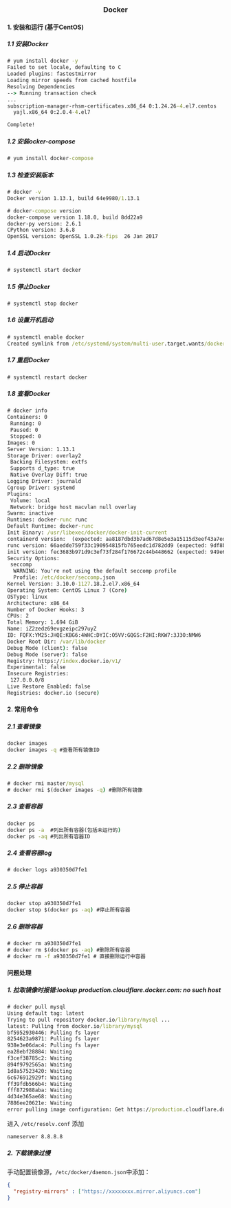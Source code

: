 <h3 align="center"><b>Docker</b></h3>

#### 1. 安装和运行 (基于CentOS)

##### 1.1 安装Docker
```cmd
# yum install docker -y
Failed to set locale, defaulting to C
Loaded plugins: fastestmirror
Loading mirror speeds from cached hostfile
Resolving Dependencies
--> Running transaction check
...
subscription-manager-rhsm-certificates.x86_64 0:1.24.26-4.el7.centos                           usermode.x86_64 0:1.111-6.el7                                                     
  yajl.x86_64 0:2.0.4-4.el7                                                                     

Complete!
```

##### 1.2 安装ocker-compose
```cmd
# yum install docker-compose
```

##### 1.3 检查安装版本
```cmd
# docker -v
Docker version 1.13.1, build 64e9980/1.13.1

# docker-compose version
docker-compose version 1.18.0, build 8dd22a9
docker-py version: 2.6.1
CPython version: 3.6.8
OpenSSL version: OpenSSL 1.0.2k-fips  26 Jan 2017
```

##### 1.4 启动Docker
```cmd
# systemctl start docker
```

##### 1.5 停止Docker
```cmd
# systemctl stop docker
```

##### 1.6 设置开机启动
```cmd
# systemctl enable docker
Created symlink from /etc/systemd/system/multi-user.target.wants/docker.service to /usr/lib/systemd/system/docker.service.
```

##### 1.7 重启Docker
```cmd
# systemctl restart docker
```

##### 1.8 查看Docker
```cmd
# docker info
Containers: 0
 Running: 0
 Paused: 0
 Stopped: 0
Images: 0
Server Version: 1.13.1
Storage Driver: overlay2
 Backing Filesystem: extfs
 Supports d_type: true
 Native Overlay Diff: true
Logging Driver: journald
Cgroup Driver: systemd
Plugins: 
 Volume: local
 Network: bridge host macvlan null overlay
Swarm: inactive
Runtimes: docker-runc runc
Default Runtime: docker-runc
Init Binary: /usr/libexec/docker/docker-init-current
containerd version:  (expected: aa8187dbd3b7ad67d8e5e3a15115d3eef43a7ed1)
runc version: 66aedde759f33c190954815fb765eedc1d782dd9 (expected: 9df8b306d01f59d3a8029be411de015b7304dd8f)
init version: fec3683b971d9c3ef73f284f176672c44b448662 (expected: 949e6facb77383876aeff8a6944dde66b3089574)
Security Options:
 seccomp
  WARNING: You're not using the default seccomp profile
  Profile: /etc/docker/seccomp.json
Kernel Version: 3.10.0-1127.18.2.el7.x86_64
Operating System: CentOS Linux 7 (Core)
OSType: linux
Architecture: x86_64
Number of Docker Hooks: 3
CPUs: 2
Total Memory: 1.694 GiB
Name: iZ2zedz69evgzeipc297uyZ
ID: FQFX:YM25:JHQE:KBG6:4WHC:DYIC:O5VV:GQGS:F2HI:RKW7:3J3O:NMW6
Docker Root Dir: /var/lib/docker
Debug Mode (client): false
Debug Mode (server): false
Registry: https://index.docker.io/v1/
Experimental: false
Insecure Registries:
 127.0.0.0/8
Live Restore Enabled: false
Registries: docker.io (secure)
```

#### 2. 常用命令

##### 2.1 查看镜像
```cmd
docker images
docker images -q #查看所有镜像ID
```

##### 2.2 删除镜像
```cmd
# docker rmi master/mysql
# docker rmi $(docker images -q) #删除所有镜像
```

##### 2.3 查看容器
```cmd
docker ps
docker ps -a  #列出所有容器(包括未运行的)
docker ps -aq #列出所有容器ID
```

##### 2.4 查看容器log
```cmd
# docker logs a930350d7fe1
```

##### 2.5 停止容器
```cmd
docker stop a930350d7fe1
docker stop $(docker ps -aq) #停止所有容器
```

##### 2.6 删除容器
```cmd
# docker rm a930350d7fe1
# docker rm $(docker ps -aq) #删除所有容器
# docker rm -f a930350d7fe1 # 直接删除运行中容器
```

#### 问题处理

##### 1. 拉取镜像时报错:lookup production.cloudflare.docker.com: no such host
```cmd
# docker pull mysql
Using default tag: latest
Trying to pull repository docker.io/library/mysql ... 
latest: Pulling from docker.io/library/mysql
bf5952930446: Pulling fs layer 
8254623a9871: Pulling fs layer 
938e3e06dac4: Pulling fs layer 
ea28ebf28884: Waiting 
f3cef38785c2: Waiting 
894f9792565a: Waiting 
1d8a57523420: Waiting 
6c676912929f: Waiting 
ff39fdb566b4: Waiting 
fff872988aba: Waiting 
4d34e365ae68: Waiting 
7886ee20621e: Waiting 
error pulling image configuration: Get https://production.cloudflare.docker.com/registry-v2/docker/registry/v2/blobs/sha256/0d/0d64f46acfd1af4ee6a162f80c6e07e843761bf14d412060023bf0e69e720fb4/data?verify=1597410658-gR3hOa3pYHl9U6iRpV3OykN4STI%3D: dial tcp: lookup production.cloudflare.docker.com: no such host
```

进入 `/etc/resolv.conf` 添加
```cmd
nameserver 8.8.8.8
```

##### 2. 下载镜像过慢
手动配置镜像源，`/etc/docker/daemon.json`中添加：
```json
{
  "registry-mirrors" : ["https://xxxxxxxx.mirror.aliyuncs.com"]
}
```